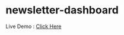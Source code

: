 # newsletter-dashboard

Live Demo : [Click Here](https://github.com/Crazycyborg1995/newsletter-dashboard)
